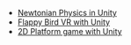  * [Newtonian Physics in Unity](https://github.com/darkeclipz/newtonian-physics)
 * [Flappy Bird VR with Unity](https://github.com/darkeclipz/clappy-bird-vr)
 * [2D Platform game with Unity](https://github.com/darkeclipz/unity-2d-platform)